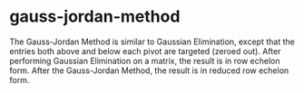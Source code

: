 # gauss-jordan-method
The Gauss-Jordan Method is similar to Gaussian Elimination, except that the entries both above and below each pivot are targeted (zeroed out). After performing Gaussian Elimination on a matrix, the result is in row echelon form. After the Gauss-Jordan Method, the result is in reduced row echelon form.
